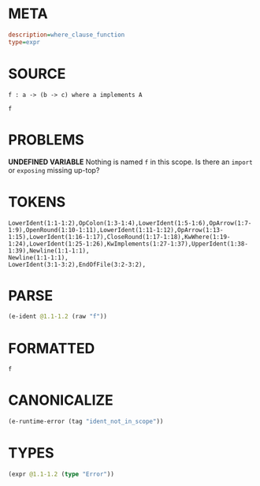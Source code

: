 # META
~~~ini
description=where_clause_function
type=expr
~~~
# SOURCE
~~~roc
f : a -> (b -> c) where a implements A

f
~~~
# PROBLEMS
**UNDEFINED VARIABLE**
Nothing is named `f` in this scope.
Is there an `import` or `exposing` missing up-top?

# TOKENS
~~~zig
LowerIdent(1:1-1:2),OpColon(1:3-1:4),LowerIdent(1:5-1:6),OpArrow(1:7-1:9),OpenRound(1:10-1:11),LowerIdent(1:11-1:12),OpArrow(1:13-1:15),LowerIdent(1:16-1:17),CloseRound(1:17-1:18),KwWhere(1:19-1:24),LowerIdent(1:25-1:26),KwImplements(1:27-1:37),UpperIdent(1:38-1:39),Newline(1:1-1:1),
Newline(1:1-1:1),
LowerIdent(3:1-3:2),EndOfFile(3:2-3:2),
~~~
# PARSE
~~~clojure
(e-ident @1.1-1.2 (raw "f"))
~~~
# FORMATTED
~~~roc
f
~~~
# CANONICALIZE
~~~clojure
(e-runtime-error (tag "ident_not_in_scope"))
~~~
# TYPES
~~~clojure
(expr @1.1-1.2 (type "Error"))
~~~
